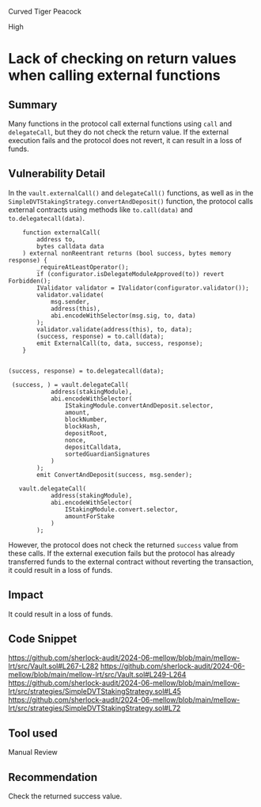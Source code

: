 Curved Tiger Peacock

High

# Lack of checking on return values when calling external functions

## Summary
Many functions in the protocol call external functions using `call` and `delegateCall`, but they do not check the return value. If the external execution fails and the protocol does not revert, it can result in a loss of funds.

## Vulnerability Detail
In the `vault.externalCall()` and `delegateCall()` functions, as well as in the `SimpleDVTStakingStrategy.convertAndDeposit()` function, the protocol calls external contracts using methods like `to.call(data)` and `to.delegatecall(data)`. 

```solidity
    function externalCall(
        address to,
        bytes calldata data
    ) external nonReentrant returns (bool success, bytes memory response) {
        _requireAtLeastOperator();
        if (configurator.isDelegateModuleApproved(to)) revert Forbidden();
        IValidator validator = IValidator(configurator.validator());
        validator.validate(
            msg.sender,
            address(this),
            abi.encodeWithSelector(msg.sig, to, data)
        );
        validator.validate(address(this), to, data);
        (success, response) = to.call(data);
        emit ExternalCall(to, data, success, response);
    }


(success, response) = to.delegatecall(data);

 (success, ) = vault.delegateCall(
            address(stakingModule),
            abi.encodeWithSelector(
                IStakingModule.convertAndDeposit.selector,
                amount,
                blockNumber,
                blockHash,
                depositRoot,
                nonce,
                depositCalldata,
                sortedGuardianSignatures
            )
        );
        emit ConvertAndDeposit(success, msg.sender);

   vault.delegateCall(
            address(stakingModule),
            abi.encodeWithSelector(
                IStakingModule.convert.selector,
                amountForStake
            )
        );

```

However, the protocol does not check the returned `success` value from these calls. If the external execution fails but the protocol has already transferred funds to the external contract without reverting the transaction, it could result in a loss of funds.

## Impact
It could result in a loss of funds.
## Code Snippet
https://github.com/sherlock-audit/2024-06-mellow/blob/main/mellow-lrt/src/Vault.sol#L267-L282
https://github.com/sherlock-audit/2024-06-mellow/blob/main/mellow-lrt/src/Vault.sol#L249-L264
https://github.com/sherlock-audit/2024-06-mellow/blob/main/mellow-lrt/src/strategies/SimpleDVTStakingStrategy.sol#L45
https://github.com/sherlock-audit/2024-06-mellow/blob/main/mellow-lrt/src/strategies/SimpleDVTStakingStrategy.sol#L72

## Tool used

Manual Review

## Recommendation
Check the returned success value.
